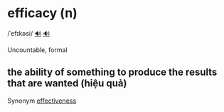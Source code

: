 # efficacy (n)

/ˈefɪkəsi/ [🔊](https://www.oxfordlearnersdictionaries.com/media/english/uk_pron/e/eff/effic/efficacy__gb_1.mp3) [🔊](https://www.oxfordlearnersdictionaries.com/media/english/us_pron/e/eff/effic/efficacy__us_1.mp3)

Uncountable, formal

## the ability of something to produce the results that are wanted (hiệu quả)

Synonym [effectiveness](effectiveness-n.md#success-change-cause-and-effect-the-fact-of-producing-the-result-that-is-wanted-or-intended-the-fact-of-producing-a-successful-result-hiệu-quả)